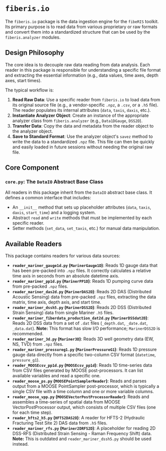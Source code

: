 # `fiberis.io`

The `fiberis.io` package is the data ingestion engine for the `fibeRIS` toolkit. Its primary purpose is to read data from various proprietary or raw formats and convert them into a standardized structure that can be used by the `fiberis.analyzer` modules.

## Design Philosophy

The core idea is to decouple raw data reading from data analysis. Each reader in this package is responsible for understanding a specific file format and extracting the essential information (e.g., data values, time axes, depth axes, start times).

The typical workflow is:

1.  **Read Raw Data**: Use a specific reader from `fiberis.io` to load data from its original source file (e.g., a vendor-specific `.npz`, a `.csv`, or a `.h5` file). The reader populates its internal attributes (`data`, `taxis`, `daxis`, etc.).
2.  **Instantiate Analyzer Object**: Create an instance of the appropriate analyzer class from `fiberis.analyzer` (e.g., `Data1DGauge`, `DSS2D`).
3.  **Transfer Data**: Copy the data and metadata from the reader object to the analyzer object.
4.  **Save to Standard Format**: Use the analyzer object's `savez` method to write the data to a standardized `.npz` file. This file can then be quickly and easily loaded in future sessions without needing the original raw file.

## Core Component

### `core.py`: The `DataIO` Abstract Base Class

All readers in this package inherit from the `DataIO` abstract base class. It defines a common interface that includes:

-   An `__init__` method that sets up placeholder attributes (`data`, `taxis`, `daxis`, `start_time`) and a logging system.
-   Abstract `read` and `write` methods that must be implemented by each specific reader.
-   Setter methods (`set_data`, `set_taxis`, etc.) for manual data manipulation.

## Available Readers

This package contains readers for various data sources:

-   **`reader_mariner_gauge1d.py` (`MarinerGauge1D`)**: Reads 1D gauge data that has been pre-packed into `.npz` files. It correctly calculates a relative time axis in seconds from an absolute datetime axis.
-   **`reader_mariner_pp1d.py` (`MarinerPP1D`)**: Reads 1D pumping curve data from pre-packed `.npz` files.
-   **`reader_mariner_das2d.py` (`MarinerDAS2D`)**: Reads 2D DAS (Distributed Acoustic Sensing) data from pre-packed `.npz` files, extracting the data matrix, time axis, depth axis, and start time.
-   **`reader_mariner_dssh5.py` (`MarinerDSS2D`)**: Reads 2D DSS (Distributed Strain Sensing) data from single Mariner `.h5` files.
-   **`reader_mariner_fiberdata_production_dat2d.py` (`MarinerDSSdat2D`)**: Reads 2D DSS data from a set of `.dat` files (`_depth.dat`, `_date.dat`, `_data.dat`). **Note:** This format has slow I/O performance; `MarinerDSS2D` is recommended.
-   **`reader_mariner_3d.py` (`Mariner3D`)**: Reads 3D well geometry data (EW, NS, TVD) from `.npz` files.
-   **`reader_mariner_pressureg1.py` (`MarinerPressureG1`)**: Reads 1D pressure gauge data directly from a specific two-column CSV format (`datetime`, `pressure_g1`).
-   **`reader_MOOSEcsv_pp1d.py` (`MOOSEcsv_pp1d`)**: Reads 1D time-series data from CSV files generated by MOOSE post-processors. It can list available variables and read a specific one.
-   **`reader_moose_ps.py` (`MOOSEPointSamplerReader`)**: Reads and parses output from a MOOSE PointSampler post-processor, which is typically a single CSV file with a time column and one or more variable columns.
-   **`reader_moose_vpp.py` (`MOOSEVectorPostProcessorReader`)**: Reads and assembles a time-series of spatial data from MOOSE VectorPostProcessor output, which consists of multiple CSV files (one for each time step).
-   **`reader_hfts2_h5.py` (`HFTS2DAS2D`)**: A reader for HFTS-2 (Hydraulic Fracturing Test Site 2) DAS data from `.h5` files.
-   **`reader_mariner_rfs.py` (`Mariner2DRFS2D`)**: A placeholder for reading 2D DSS-RFS (Distributed Strain Sensing - Raman Frequency Shift) data. **Note:** This is outdated and `reader_mariner_dssh5.py` should be used instead.
